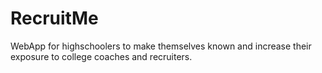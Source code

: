 # RecruitMe
WebApp for highschoolers to make themselves known and increase their exposure to college coaches and recruiters.
